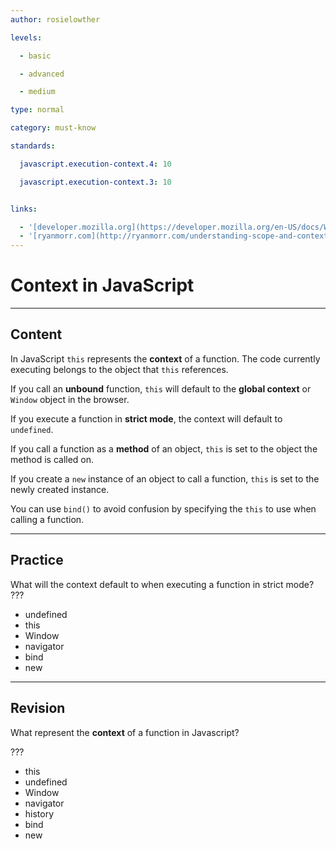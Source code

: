 ```yaml
---
author: rosielowther

levels:

  - basic

  - advanced

  - medium

type: normal

category: must-know

standards:

  javascript.execution-context.4: 10

  javascript.execution-context.3: 10


links:

  - '[developer.mozilla.org](https://developer.mozilla.org/en-US/docs/Web/API/Window){website}'
  - '[ryanmorr.com](http://ryanmorr.com/understanding-scope-and-context-in-javascript/){website}'
---
```


# Context in JavaScript

---

## Content

In JavaScript `this` represents the **context** of a function. The code currently executing belongs to the object that `this` references.

If you call an **unbound** function, `this` will default to the **global context** or `Window` object in the browser.

If you execute a function in **strict mode**, the context will default to `undefined`.

If you call a function as a **method** of an object, `this` is set to the object the method is called on.

If you create a `new` instance of an object to call a function, `this` is set to the newly created instance.

You can use `bind()` to avoid confusion by specifying the `this` to use when calling a function.

---

## Practice

What will the context default to when executing a function in strict mode? ???

- undefined
- this
- Window
- navigator
- bind
- new

---

## Revision

What represent the **context** of a function in Javascript?

???

- this
- undefined
- Window
- navigator
- history
- bind
- new

